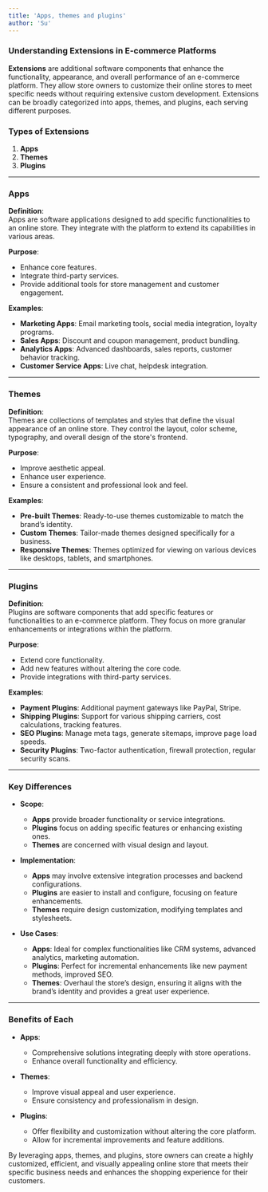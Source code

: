 ```yaml
---
title: 'Apps, themes and plugins'
author: 'Su'
---
```


### Understanding Extensions in E-commerce Platforms

**Extensions** are additional software components that enhance the functionality, appearance, and overall performance of an e-commerce platform. They allow store owners to customize their online stores to meet specific needs without requiring extensive custom development. Extensions can be broadly categorized into apps, themes, and plugins, each serving different purposes.

### Types of Extensions

1. **Apps**
2. **Themes**
3. **Plugins**

---

### Apps

**Definition**:  
Apps are software applications designed to add specific functionalities to an online store. They integrate with the platform to extend its capabilities in various areas.

**Purpose**:
- Enhance core features.
- Integrate third-party services.
- Provide additional tools for store management and customer engagement.

**Examples**:
- **Marketing Apps**: Email marketing tools, social media integration, loyalty programs.
- **Sales Apps**: Discount and coupon management, product bundling.
- **Analytics Apps**: Advanced dashboards, sales reports, customer behavior tracking.
- **Customer Service Apps**: Live chat, helpdesk integration.

---

### Themes

**Definition**:  
Themes are collections of templates and styles that define the visual appearance of an online store. They control the layout, color scheme, typography, and overall design of the store's frontend.

**Purpose**:
- Improve aesthetic appeal.
- Enhance user experience.
- Ensure a consistent and professional look and feel.

**Examples**:
- **Pre-built Themes**: Ready-to-use themes customizable to match the brand’s identity.
- **Custom Themes**: Tailor-made themes designed specifically for a business.
- **Responsive Themes**: Themes optimized for viewing on various devices like desktops, tablets, and smartphones.

---

### Plugins

**Definition**:  
Plugins are software components that add specific features or functionalities to an e-commerce platform. They focus on more granular enhancements or integrations within the platform.

**Purpose**:
- Extend core functionality.
- Add new features without altering the core code.
- Provide integrations with third-party services.

**Examples**:
- **Payment Plugins**: Additional payment gateways like PayPal, Stripe.
- **Shipping Plugins**: Support for various shipping carriers, cost calculations, tracking features.
- **SEO Plugins**: Manage meta tags, generate sitemaps, improve page load speeds.
- **Security Plugins**: Two-factor authentication, firewall protection, regular security scans.

---

### Key Differences

- **Scope**: 
  - **Apps** provide broader functionality or service integrations.
  - **Plugins** focus on adding specific features or enhancing existing ones.
  - **Themes** are concerned with visual design and layout.

- **Implementation**:
  - **Apps** may involve extensive integration processes and backend configurations.
  - **Plugins** are easier to install and configure, focusing on feature enhancements.
  - **Themes** require design customization, modifying templates and stylesheets.

- **Use Cases**:
  - **Apps**: Ideal for complex functionalities like CRM systems, advanced analytics, marketing automation.
  - **Plugins**: Perfect for incremental enhancements like new payment methods, improved SEO.
  - **Themes**: Overhaul the store’s design, ensuring it aligns with the brand’s identity and provides a great user experience.

---

### Benefits of Each

- **Apps**:
  - Comprehensive solutions integrating deeply with store operations.
  - Enhance overall functionality and efficiency.

- **Themes**:
  - Improve visual appeal and user experience.
  - Ensure consistency and professionalism in design.

- **Plugins**:
  - Offer flexibility and customization without altering the core platform.
  - Allow for incremental improvements and feature additions.

By leveraging apps, themes, and plugins, store owners can create a highly customized, efficient, and visually appealing online store that meets their specific business needs and enhances the shopping experience for their customers.